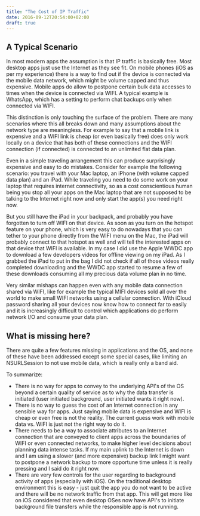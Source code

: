 ```yaml
---
title: "The Cost of IP Traffic"
date: 2016-09-12T20:54:00+02:00
draft: true
---
```


## A Typical Scenario

In most modern apps the assumption is that IP traffic is basically free. Most desktop apps just use the Internet as they see fit. On mobile phones (iOS as per my experience) there is a way to find out if the device is connected via the mobile data network, which might be volume capped and thus expensive. Mobile apps do allow to postpone certain bulk data accesses to times when the device is connected via WIFI. A typical example is WhatsApp, which has a setting to perform chat backups only when connected via WIFI.

This distinction is only touching the surface of the problem. There are many scenarios where this all breaks down and many assumptions about the network type are meaningless. For example to say that a mobile link is expensive and a WIFI link is cheap (or even basically free) does only work locally on a device that has both of these connections and the WIFI connection (if connected) is connected to an unlimited flat data plan.

Even in a simple traveling arrangement this can produce surprisingly expensive and easy to do mistakes. Consider for example the following scenario: you travel with your Mac laptop, an iPhone (with volume capped data plan) and an iPad. While traveling you need to do some work on your laptop that requires internet connectivity, so as a cost conscientious human being you stop all your apps on the Mac laptop that are not supposed to be talking to the Internet right now and only start the app(s) you need right now.

But you still have the iPad in your backpack, and probably you have forgotten to turn off WIFI on that device. As soon as you turn on the hotspot feature on your phone, which is very easy to do nowadays that you can tether to your phone directly from the WIFI menu on the Mac, the iPad will probably connect to that hotspot as well and will tell the interested apps on that device that WIFI is available. In my case I did use the Apple WWDC app to download a few developers videos for offline viewing on my iPad. As I grabbed the iPad to put in the bag I did not check if all of those videos really completed downloading and the WWDC app started to resume a few of these downloads consuming all my precious data volume plan in no time.

Very similar mishaps can happen even with any mobile data connection shared via WIFI, like for example the typical MIFI devices sold all over the world to make small WIFI networks using a cellular connection. With iCloud password sharing all your devices now know how to connect far to easily and it is increasingly difficult to control which applications do perform network I/O and consume your data plan.

## What is missing here?

There are quite a few features missing in applications and the OS, and none of these have been addressed except some special cases, like limiting an NSURLSession to not use mobile data, which is really only a band aid.

To summarize:

* There is no way for apps to convey to the underlying API's of the OS beyond a certain quality of service as to why the data transfer is initiated (user initiated background, user initiated wants it right now).
* There is no way to guess the cost of an Internet connection in any sensible way for apps. Just saying mobile data is expensive and WIFI is cheap or even free is not the reality. The current guess work with mobile data vs. WIFI is just not the right way to do it.
* There needs to be a way to associate attributes to an Internet connection that are conveyed to client apps across the boundaries of WIFI or even connected networks, to make higher level decisions about planning data intense tasks. If my main uplink to the Internet is down and I am using a slower (and more expensive) backup link I might want to postpone a network backup to more opportune time unless it is really pressing and I said do it right now.
* There are very few controls for the user regarding to background activity of apps (especially with iOS). On the traditional desktop environment this is easy - just quit the app you do not want to be active and there will be no network traffic from that app. This will get more like on iOS considered that even desktop OSes now have API's to initiate background file transfers while the responsible app is not running.

